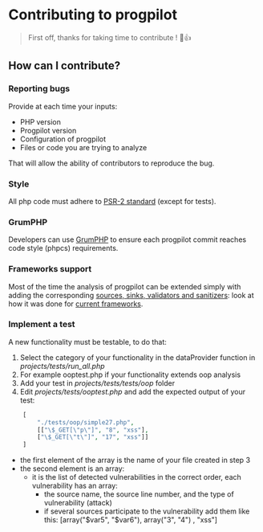 # Contributing to progpilot
> First off, thanks for taking time to contribute ! :tada::+1:

## How can I contribute?

### Reporting bugs
Provide at each time your inputs:
- PHP version
- Progpilot version
- Configuration of progpilot
- Files or code you are trying to analyze  

That will allow the ability of contributors to reproduce the bug.

### Style
All php code must adhere to [PSR-2 standard](https://www.php-fig.org/psr/psr-2/) (except for tests).

### GrumPHP
Developers can use [GrumPHP](https://github.com/phpro/grumphp/) to ensure each progpilot commit reaches code style (phpcs) requirements.  

### Frameworks support
Most of the time the analysis of progpilot can be extended simply with adding the corresponding [sources, sinks, validators and sanitizers](./SPECIFY_ANALYSIS.md): look at how it was done for [current frameworks](https://github.com/designsecurity/progpilot/tree/master/package/src/uptodate_data/php/frameworks).

### Implement a test
A new functionality must be testable, to do that:
1. Select the category of your functionality in the dataProvider function in *projects/tests/run_all.php*
2. For example ooptest.php if your functionality extends oop analysis
3. Add your test in *projects/tests/tests/oop* folder 
4. Edit *projects/tests/ooptest.php* and add the expected output of your test:
```php
    [
        "./tests/oop/simple27.php",
        [["\$_GET[\"p\"]", "8", "xss"],
        ["\$_GET[\"t\"]", "17", "xss"]]
    ]
```

- the first element of the array is the name of your file created in step 3
- the second element is an array:
    - it is the list of detected vulnerabilities in the correct order, each vulnerability has an array:
        - the source name, the source line number, and the type of vulnerability (attack)
        - if several sources participate to the vulnerability add them like this: [array("\$var5", "\$var6"), array("3", "4") , "xss"]
